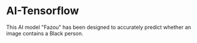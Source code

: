 # AI-Tensorflow

This AI model "Fazou" has been designed to accurately predict whether an image contains a Black person.
